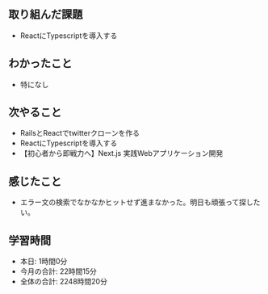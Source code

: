 ## 取り組んだ課題
- ReactにTypescriptを導入する
## わかったこと
- 特になし
## 次やること
- RailsとReactでtwitterクローンを作る
- ReactにTypescriptを導入する
- 【初心者から即戦力へ】Next.js 実践Webアプリケーション開発 
## 感じたこと
- エラー文の検索でなかなかヒットせず進まなかった。明日も頑張って探したい。
## 学習時間
- 本日: 1時間0分
- 今月の合計: 22時間15分
- 全体の合計: 2248時間20分
